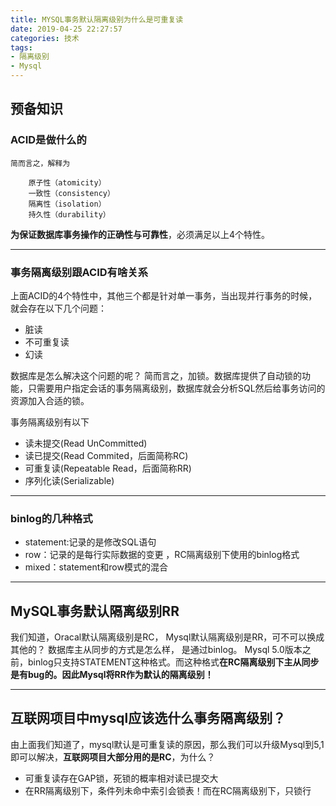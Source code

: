 ```yaml
---
title: MYSQL事务默认隔离级别为什么是可重复读
date: 2019-04-25 22:27:57
categories: 技术
tags: 
- 隔离级别
- Mysql
---
```


## 预备知识
### ACID是做什么的

```   
简而言之，解释为

    原子性（atomicity）
    一致性（consistency）
    隔离性（isolation）
    持久性（durability）  
```

**为保证数据库事务操作的正确性与可靠性**，必须满足以上4个特性。





---

### 事务隔离级别跟ACID有啥关系

上面ACID的4个特性中，其他三个都是针对单一事务，当出现并行事务的时候，就会存在以下几个问题：

 - 脏读
 - 不可重复读
 - 幻读

数据库是怎么解决这个问题的呢？
简而言之，加锁。数据库提供了自动锁的功能，只需要用户指定会话的事务隔离级别，数据库就会分析SQL然后给事务访问的资源加入合适的锁。

事务隔离级别有以下

- 读未提交(Read UnCommitted)
- 读已提交(Read Commited，后面简称RC)
- 可重复读(Repeatable Read，后面简称RR)
- 序列化读(Serializable)

--- 

### binlog的几种格式

- statement:记录的是修改SQL语句
- row：记录的是每行实际数据的变更 ，RC隔离级别下使用的binlog格式   
- mixed：statement和row模式的混合

--- 

## MySQL事务默认隔离级别RR
我们知道，Oracal默认隔离级别是RC， Mysql默认隔离级别是RR，可不可以换成其他的？
数据库主从同步的方式是怎么样， 是通过binlog。
Mysql 5.0版本之前，binlog只支持STATEMENT这种格式。而这种格式**在RC隔离级别下主从同步是有bug的。因此Mysql将RR作为默认的隔离级别！**

---

## 互联网项目中mysql应该选什么事务隔离级别？

由上面我们知道了，mysql默认是可重复读的原因，那么我们可以升级Mysql到5,1即可以解决，**互联网项目大部分用的是RC**，为什么？

- 可重复读存在GAP锁，死锁的概率相对读已提交大
- 在RR隔离级别下，条件列未命中索引会锁表！而在RC隔离级别下，只锁行